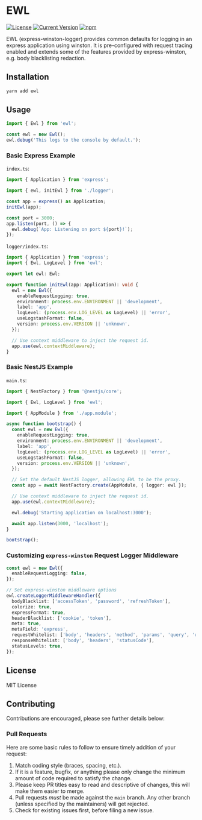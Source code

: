 # EWL

[![License][license-image]][license-url]
[![Current Version](https://img.shields.io/npm/v/ewl.svg)](https://www.npmjs.com/package/ewl)
[![npm](https://img.shields.io/npm/dw/ewl.svg)](https://www.npmjs.com/package/ewl)

[license-url]: https://opensource.org/licenses/MIT
[license-image]: https://img.shields.io/npm/l/make-coverage-badge.svg

EWL (express-winston-logger) provides common defaults for logging in an express application using
winston. It is pre-configured with request tracing enabled and extends some of the features provided
by express-winston, e.g. body blacklisting redaction.

## Installation

```sh
yarn add ewl
```

## Usage

```typescript
import { Ewl } from 'ewl';

const ewl = new Ewl();
ewl.debug('This logs to the console by default.');
```

### Basic Express Example

`index.ts`:

```typescript
import { Application } from 'express';

import { ewl, initEwl } from './logger';

const app = express() as Application;
initEwl(app);

const port = 3000;
app.listen(port, () => {
  ewl.debug(`App: Listening on port ${port}!`);
});
```

`logger/index.ts`:

```typescript
import { Application } from 'express';
import { Ewl, LogLevel } from 'ewl';

export let ewl: Ewl;

export function initEwl(app: Application): void {
  ewl = new Ewl({
    enableRequestLogging: true,
    environment: process.env.ENVIRONMENT || 'development',
    label: 'app',
    logLevel: (process.env.LOG_LEVEL as LogLevel) || 'error',
    useLogstashFormat: false,
    version: process.env.VERSION || 'unknown',
  });

  // Use context middleware to inject the request id.
  app.use(ewl.contextMiddleware);
}
```

### Basic NestJS Example

`main.ts`:

```typescript
import { NestFactory } from '@nestjs/core';

import { Ewl, LogLevel } from 'ewl';

import { AppModule } from './app.module';

async function bootstrap() {
  const ewl = new Ewl({
    enableRequestLogging: true,
    environment: process.env.ENVIRONMENT || 'development',
    label: 'app',
    logLevel: (process.env.LOG_LEVEL as LogLevel) || 'error',
    useLogstashFormat: false,
    version: process.env.VERSION || 'unknown',
  });

  // Set the default NestJS logger, allowing EWL to be the proxy.
  const app = await NestFactory.create(AppModule, { logger: ewl });

  // Use context middleware to inject the request id.
  app.use(ewl.contextMiddleware);

  ewl.debug('Starting application on localhost:3000');

  await app.listen(3000, 'localhost');
}

bootstrap();
```

### Customizing `express-winston` Request Logger Middleware

```typescript
const ewl = new Ewl({
  enableRequestLogging: false,
});

// Set express-winston middleware options
ewl.createLoggerMiddlewareHandler({
  bodyBlacklist: ['accessToken', 'password', 'refreshToken'],
  colorize: true,
  expressFormat: true,
  headerBlacklist: ['cookie', 'token'],
  meta: true,
  metaField: 'express',
  requestWhitelist: ['body', 'headers', 'method', 'params', 'query', 'url'],
  responseWhitelist: ['body', 'headers', 'statusCode'],
  statusLevels: true,
});
```

## License

MIT License

## Contributing

Contributions are encouraged, please see further details below:

### Pull Requests

Here are some basic rules to follow to ensure timely addition of your request:

1. Match coding style (braces, spacing, etc.).
2. If it is a feature, bugfix, or anything please only change the minimum amount of code required to
   satisfy the change.
3. Please keep PR titles easy to read and descriptive of changes, this will make them easier to
   merge.
4. Pull requests _must_ be made against the `main` branch. Any other branch (unless specified by the
   maintainers) will get rejected.
5. Check for existing issues first, before filing a new issue.
